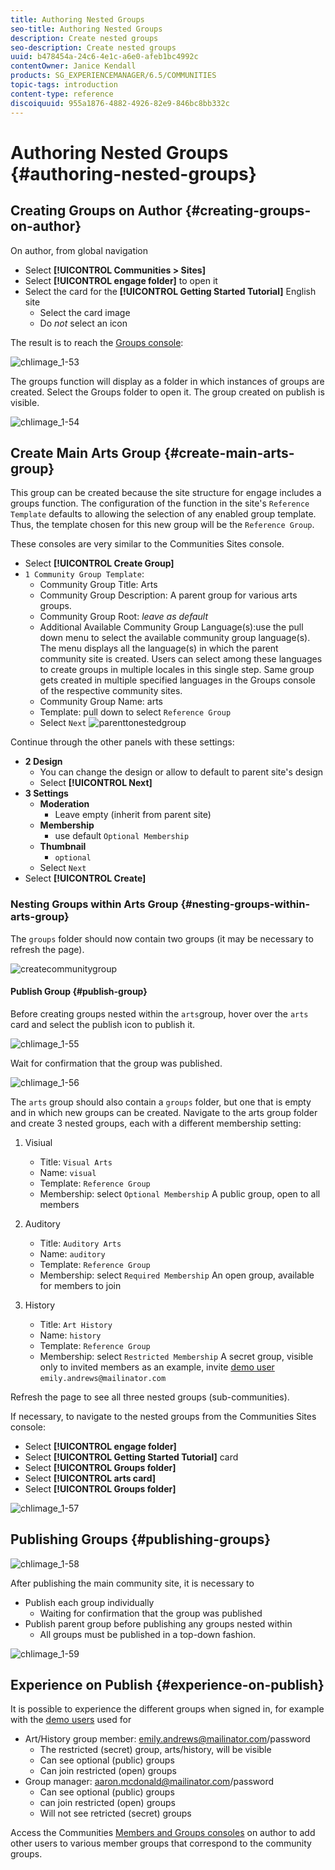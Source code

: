 ```yaml
---
title: Authoring Nested Groups
seo-title: Authoring Nested Groups
description: Create nested groups
seo-description: Create nested groups
uuid: b478454a-24c6-4e1c-a6e0-afeb1bc4992c
contentOwner: Janice Kendall
products: SG_EXPERIENCEMANAGER/6.5/COMMUNITIES
topic-tags: introduction
content-type: reference
discoiquuid: 955a1876-4882-4926-82e9-846bc8bb332c
---
```


# Authoring Nested Groups {#authoring-nested-groups}

## Creating Groups on Author {#creating-groups-on-author}

On author, from global navigation

* Select **[!UICONTROL Communities > Sites]**
* Select **[!UICONTROL engage folder]** to open it
* Select the card for the **[!UICONTROL Getting Started Tutorial]**  English site
    * Select the card image
    * Do *not* select an icon

The result is to reach the [Groups console](groups.md):

![chlimage_1-53](assets/chlimage_1-53.png)

The groups function will display as a folder in which instances of groups are created. Select the Groups folder to open it. The group created on publish is visible.

![chlimage_1-54](assets/chlimage_1-54.png)

## Create Main Arts Group {#create-main-arts-group}

This group can be created because the site structure for engage includes a groups function. The configuration of the function in the site's `Reference Template` defaults to allowing the selection of any enabled group template. Thus, the template chosen for this new group will be the `Reference Group`.

These consoles are very similar to the Communities Sites console.

* Select **[!UICONTROL Create Group]**
* `1 Community Group Template`:
    * Community Group Title: Arts
    * Community Group Description: A parent group for various arts groups.
    * Community Group Root: *leave as default*
    * Additional Available Community Group Language(s):use the pull down menu to select the available community group language(s). The menu displays all the language(s) in which the parent community site is created. Users can select among these languages to create groups in multiple locales in this single step. Same group gets created in multiple specified languages in the Groups console of the respective community sites.
    * Community Group Name: arts
    * Template: pull down to select `Reference Group`
    * Select `Next`
![parenttonestedgroup](assets/parenttonestedgroup.png)

Continue through the other panels with these settings:

* **2 Design**
    * You can change the design or allow to default to parent site's design
    * Select **[!UICONTROL Next]**
* **3 Settings**
    * **Moderation**
        * Leave empty (inherit from parent site)
    * **Membership**
        * use default `Optional Membership`
    * **Thumbnail**
        * `optional`
    * Select `Next`
* Select **[!UICONTROL Create]**

### Nesting Groups within Arts Group {#nesting-groups-within-arts-group}

The `groups` folder should now contain two groups (it may be necessary to refresh the page).

![createcommunitygroup](assets/createcommunitygroup.png)

#### Publish Group {#publish-group}

Before creating groups nested within the `arts`group, hover over the `arts` card and select the publish icon to publish it.

![chlimage_1-55](assets/chlimage_1-55.png)

Wait for confirmation that the group was published.

![chlimage_1-56](assets/chlimage_1-56.png)

The `arts` group should also contain a `groups` folder, but one that is empty and in which new groups can be created. Navigate to the arts group folder and create 3 nested groups, each with a different membership setting:

1. Visiual
    * Title: `Visual Arts`
    * Name: `visual`
    * Template: `Reference Group`
    * Membership: select `Optional Membership`
    A public group, open to all members
1. Auditory
    * Title: `Auditory Arts`
    * Name: `auditory`
    * Template: `Reference Group`
    * Membership: select `Required Membership`
    An open group, available for members to join

1. History

    * Title: `Art History`
    * Name: `history`
    * Template: `Reference Group`
    * Membership: select `Restricted Membership`
      A secret group, visible only to invited members as an example, invite [demo user](tutorials.md#demo-users) `emily.andrews@mailinator.com`

Refresh the page to see all three nested groups (sub-communities).

If necessary, to navigate to the nested groups from the Communities Sites console:

* Select **[!UICONTROL engage folder]**
* Select **[!UICONTROL Getting Started Tutorial]** card
* Select **[!UICONTROL Groups folder]**
* Select **[!UICONTROL arts card]**
* Select **[!UICONTROL Groups folder]**

![chlimage_1-57](assets/chlimage_1-57.png)

## Publishing Groups {#publishing-groups}

![chlimage_1-58](assets/chlimage_1-58.png)

After publishing the main community site, it is necessary to

* Publish each group individually
    * Waiting for confirmation that the group was published
* Publish parent group before publishing any groups nested within
    * All groups must be published in a top-down fashion.

![chlimage_1-59](assets/chlimage_1-59.png)

## Experience on Publish {#experience-on-publish}

It is possible to experience the different groups when signed in, for example with the [demo users](tutorials.md#demo-users) used for

* Art/History group member: emily.andrews@mailinator.com/password
    * The restricted (secret) group, arts/history, will be visible
    * Can see optional (public) groups
    * Can join restricted (open) groups
* Group manager: aaron.mcdonald@mailinator.com/password
    * Can see optional (public) groups
    * can join restricted (open) groups
    * Will not see retricted (secret) groups

Access the Communities [Members and Groups consoles](members.md) on author to add other users to various member groups that correspond to the community groups.
